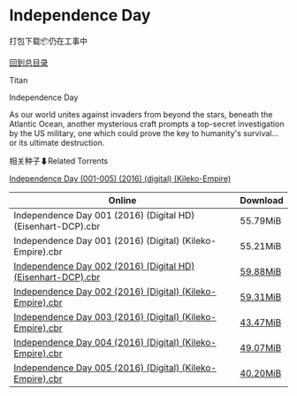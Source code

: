 # Independence Day

打包下载📦仍在工事中

[回到总目录](/Catalogs.md)

Titan

Independence Day

As our world unites against invaders from beyond the stars, beneath the Atlantic Ocean, another mysterious craft prompts a top-secret investigation by the US military, one which could prove the key to humanity's survival... or its ultimate destruction.





相关种子⬇Related Torrents

[Independence Day (001-005) (2016) (digital) (Kileko-Empire)](https://github.com/alicewish/markdown/blob/master/torrent/Independence-Day--001-005---2016---digital---Kileko-Empire.md)

Online | Download
--- | ---
Independence Day 001 (2016) (Digital HD) (Eisenhart-DCP).cbr | 55.79MiB
Independence Day 001 (2016) (Digital) (Kileko-Empire).cbr | 55.21MiB
[Independence Day 002 (2016) (Digital HD) (Eisenhart-DCP).cbr](https://github.com/alicewish/markdown/blob/master/comic/Independence-Day-002-2016-Digital-HD-Eisenhart-DCP-cbr.md) | [59.88MiB](https://pan.baidu.com/s/1eSxYd5S#list/path=%2F0-Day%20Week%20of%202016%20Q2%2F0-Day%20Week%20of%202016.04.27%2F%E3%82%AB%E3%82%A8%E3%82%BB%E3%82%AF%E3%82%B1%E3%82%AA%E3%82%B3%E3%82%AD%E3%82%A2%E3%82%AF%E3%82%B1%E3%82%AB%E3%82%BF%E3%82%A4%E3%82%BB%E3%82%BF%E3%82%A4%E3%82%BF%E3%82%BF%E3%82%BD%E3%82%A8%E3%82%B7%E3%82%A2%E3%82%A6%E3%82%BB%E3%82%BB%E3%82%B5%E3%82%B7%E3%82%B3%E3%82%BD%E3%82%AB%E3%82%A2&parentPath=%2F0-Day%20Week%20of%202016%20Q2)
[Independence Day 002 (2016) (Digital) (Kileko-Empire).cbr](https://github.com/alicewish/markdown/blob/master/comic/Independence-Day-002-2016-Digital-Kileko-Empire-cbr.md) | [59.31MiB](https://pan.baidu.com/s/1eSxYd5S#list/path=%2F0-Day%20Week%20of%202016%20Q2%2F0-Day%20Week%20of%202016.04.27%2F%E3%82%B5%E3%82%A6%E3%82%BF%E3%82%AB%E3%82%B3%E3%82%A2%E3%82%AA%E3%82%A2%E3%82%AA%E3%82%A4%E3%82%B5%E3%82%A8%E3%82%AF%E3%82%A2%E3%82%AD%E3%82%B1%E3%82%A6%E3%82%AB%E3%82%BD%E3%82%BD%E3%82%AA%E3%82%A8%E3%82%AA%E3%82%A4%E3%82%AD%E3%82%B7%E3%82%A8%E3%82%B1%E3%82%BB%E3%82%BB%E3%82%B5%E3%82%AD&parentPath=%2F0-Day%20Week%20of%202016%20Q2)
[Independence Day 003 (2016) (Digital) (Kileko-Empire).cbr](https://github.com/alicewish/markdown/blob/master/comic/Independence-Day-003-2016-Digital-Kileko-Empire-cbr.md) | [43.47MiB](https://pan.baidu.com/s/1cdN2ME#list/path=%2F0-Day%20Week%20of%202016%20Q2%2F0-Day%20Week%20of%202016.05.18%2F%E3%82%AF%E3%82%B5%E3%82%A6%E3%82%A6%E3%82%AA%E3%82%B7%E3%82%A4%E3%82%B7%E3%82%BF%E3%82%B5%E3%82%B5%E3%82%BD%E3%82%AD%E3%82%B9%E3%82%B5%E3%82%BB%E3%82%BD%E3%82%A6%E3%82%A8%E3%82%BF%E3%82%B3%E3%82%B3%E3%82%A6%E3%82%A8%E3%82%B9%E3%82%B1%E3%82%A4%E3%82%AF%E3%82%A8%E3%82%A4%E3%82%AD%E3%82%BB&parentPath=%2F0-Day%20Week%20of%202016%20Q2)
[Independence Day 004 (2016) (Digital) (Kileko-Empire).cbr](https://github.com/alicewish/markdown/blob/master/comic/Independence-Day-004-2016-Digital-Kileko-Empire-cbr.md) | [49.07MiB](https://pan.baidu.com/s/1kVpEiZd#list/path=%2F0-Day%20Week%20of%202016%20Q2%2F0-Day%20Week%20of%202016.06.01%2F%E3%82%B5%E3%82%B5%E3%82%A4%E3%82%BF%E3%82%BF%E3%82%B9%E3%82%A6%E3%82%AB%E3%82%B5%E3%82%AF%E3%82%A6%E3%82%AF%E3%82%B9%E3%82%AB%E3%82%BF%E3%82%B5%E3%82%A6%E3%82%A8%E3%82%AD%E3%82%B1%E3%82%AF%E3%82%A4%E3%82%AD%E3%82%AA%E3%82%A6%E3%82%AF%E3%82%B5%E3%82%BB%E3%82%B3%E3%82%AB%E3%82%AA%E3%82%A4&parentPath=%2F0-Day%20Week%20of%202016%20Q2)
[Independence Day 005 (2016) (Digital) (Kileko-Empire).cbr](https://github.com/alicewish/markdown/blob/master/comic/Independence-Day-005-2016-Digital-Kileko-Empire-cbr.md) | [40.20MiB](https://pan.baidu.com/s/1cru8Ke#list/path=%2F0-Day%20Week%20of%202016%20Q2%2F0-Day%20Week%20of%202016.06.15%2F%E3%82%A2%E3%82%A8%E3%82%A6%E3%82%A6%E3%82%B9%E3%82%AA%E3%82%A2%E3%82%A4%E3%82%BF%E3%82%AF%E3%82%A2%E3%82%A6%E3%82%AD%E3%82%AA%E3%82%A4%E3%82%B5%E3%82%AF%E3%82%B3%E3%82%A2%E3%82%AB%E3%82%B7%E3%82%A6%E3%82%A8%E3%82%B1%E3%82%B7%E3%82%AD%E3%82%B9%E3%82%AF%E3%82%A2%E3%82%AD%E3%82%BD%E3%82%BF&parentPath=%2F0-Day%20Week%20of%202016%20Q2)
